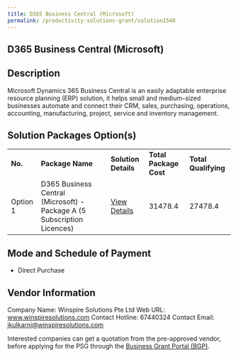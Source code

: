 ```yaml
---
title: D365 Business Central (Microsoft)
permalink: /productivity-solutions-grant/solution1540
---
```


## D365 Business Central (Microsoft)

## Description

Microsoft Dynamics 365 Business Central is an easily adaptable enterprise resource planning (ERP) solution, it helps small and medium-sized businesses automate and connect their CRM, sales, purchasing, operations, accounting, manufacturing, project, service and inventory management.

## Solution Packages Option(s)

<table>
<tr>
<td><b>No.</b></td>
<td><b>Package Name</b></td>
<td><b>Solution Details</b></td>
<td><b>Total Package Cost</b></td>
<td><b>Total Qualifying</b></td>
</tr>
<tr>
<td>Option 1</td>
<td>D365 Business Central (Microsoft) - Package A (5 Subscription Licences)</td>
<td><a href='https://www.gobusiness.gov.sg/images/psg/Desensitised_Winspire_ERP_Annex 3_CR wef_26_August_2021_Part_1.pdf'>View Details</a></td>
<td>31478.4</td>
<td>27478.4</td>
</tr>
</table>

## Mode and Schedule of Payment

 - Direct Purchase

## Vendor Information

 Company Name: Winspire Solutions Pte Ltd
Web URL: www.winspiresolutions.com
Contact Hotline: 67440324
Contact Email: jkulkarni@winspiresolutions.com

Interested companies can get a quotation from the pre-approved vendor, before applying for the PSG through the <a href='https://www.businessgrants.gov.sg/'>Business Grant Portal (BGP)</a>.
